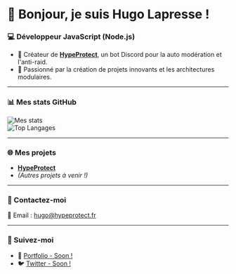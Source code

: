 # 👋 Bonjour, je suis Hugo Lapresse !  

### 💻 Développeur JavaScript (Node.js)  
- 🚀 Créateur de **[HypeProtect](https://hypeprotect.fr)**, un bot Discord pour la auto modération et l'anti-raid.  
- 🌟 Passionné par la création de projets innovants et les architectures modulaires.  

---

### 📊 Mes stats GitHub  
![Mes stats](https://github-readme-stats.vercel.app/api?username=ton-utilisateur&show_icons=true&theme=radical)  
![Top Langages](https://github-readme-stats.vercel.app/api/top-langs/?username=ton-utilisateur&layout=compact&theme=radical)  

---

### 🌐 Mes projets  
- **[HypeProtect](https://hypeprotect.fr)**  
- *(Autres projets à venir !)*  

---

### 💬 Contactez-moi  
📧 Email : [hugo@hypeprotect.fr](mailto:hugo@hypeprotect.fr)  

---

### 🔗 Suivez-moi  
- 🌟 [Portfolio - Soon !](https://exemple.com)
- 🐦 [Twitter - Soon !](https://x.com)  
